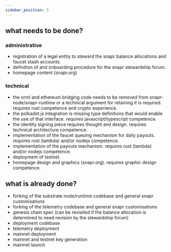 ```yaml
---
sidebar_position: 5
---
```


## what needs to be done?

### administrative

- registration of a legal entity to steward the snapr balance allocations and faucet stash accounts.
- definition of and onboarding procedure for the snapr stewardship forum.
- homepage content (snapr.org)

### technical

- the orml and ethereum bridging code needs to be removed from snapr-node/snapr-runtime or a technical argument for retaining it is required. requires rust competence and crypto experience.
- the polkadot.js integration is missing type definitions that would enable the use of that interface. requires javascript/typescript competence.
- the identity signing piece requires thought and design. requires technical architecture competence.
- implementation of the faucet queuing mechanism for daily payouts. requires rust (lambda) and/or nodejs competence.
- implementation of the payouts mechanism. requires rust (lambda) and/or nodejs competence.
- deployment of testnet.
- homepage design and graphics (snapr.org). requires graphic design competence.

## what is already done?
- forking of the substrate node/runtime codebase and general snapr customisations
- forking of the telemetry codebase and general snapr customisations
- genesis chain spec (can be revisited if the balance allocation is determined to need revision by the stewardship forum)
- deployment codebase
- telemetry deployment
- mainnet deployment
- mainnet and testnet key generation
- mainnet launch
